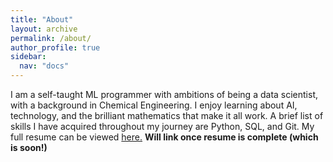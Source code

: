 ```yaml
---
title: "About"
layout: archive
permalink: /about/
author_profile: true
sidebar:
  nav: "docs"
---
```

I am a self-taught ML programmer with ambitions of being a data scientist,
with a background in Chemical Engineering. I enjoy learning about AI,
technology, and the brilliant mathematics that make it all work. A brief list
of skills I have acquired throughout my journey are Python, SQL, and Git.
My full resume can be viewed [here.]()
**Will link once resume is complete (which is soon!)**

